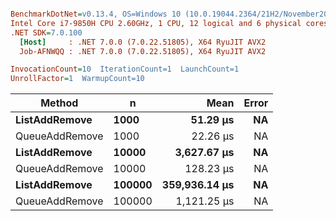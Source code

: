 ``` ini

BenchmarkDotNet=v0.13.4, OS=Windows 10 (10.0.19044.2364/21H2/November2021Update)
Intel Core i7-9850H CPU 2.60GHz, 1 CPU, 12 logical and 6 physical cores
.NET SDK=7.0.100
  [Host]     : .NET 7.0.0 (7.0.22.51805), X64 RyuJIT AVX2
  Job-AFNWQQ : .NET 7.0.0 (7.0.22.51805), X64 RyuJIT AVX2

InvocationCount=10  IterationCount=1  LaunchCount=1  
UnrollFactor=1  WarmupCount=10  

```
|         Method |      n |          Mean | Error |
|--------------- |------- |--------------:|------:|
|  **ListAddRemove** |   **1000** |      **51.29 μs** |    **NA** |
| QueueAddRemove |   1000 |      22.26 μs |    NA |
|  **ListAddRemove** |  **10000** |   **3,627.67 μs** |    **NA** |
| QueueAddRemove |  10000 |     128.23 μs |    NA |
|  **ListAddRemove** | **100000** | **359,936.14 μs** |    **NA** |
| QueueAddRemove | 100000 |   1,121.25 μs |    NA |
